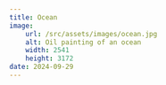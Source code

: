```yaml
---
title: Ocean
image:
    url: /src/assets/images/ocean.jpg
    alt: Oil painting of an ocean
    width: 2541
    height: 3172
date: 2024-09-29
---
```

